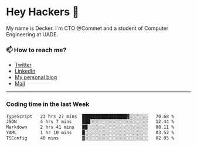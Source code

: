 # Hey Hackers 👋

My name is Decker. I`m CTO @Commet and a student of Computer Engineering at UADE.

### 📫 How to reach me?
- [Twitter](https://x.com/0xDecker) 
- [LinkedIn](https://www.linkedin.com/in/decker-urbano/) 
- [My personal blog](http://decker.sh) 
- [Mail](mailto:me@decker.sh)

---

### Coding time in the last Week

<!--START_SECTION:waka-->

```txt
TypeScript   23 hrs 27 mins  █████████████████▓░░░░░░░   70.68 %
JSON         4 hrs 7 mins    ███░░░░░░░░░░░░░░░░░░░░░░   12.44 %
Markdown     2 hrs 41 mins   ██░░░░░░░░░░░░░░░░░░░░░░░   08.11 %
YAML         1 hr 10 mins    █░░░░░░░░░░░░░░░░░░░░░░░░   03.52 %
TSConfig     40 mins         ▓░░░░░░░░░░░░░░░░░░░░░░░░   02.05 %
```

<!--END_SECTION:waka-->
